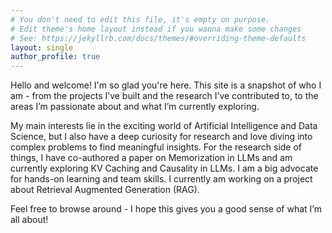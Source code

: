 ```yaml
---
# You don't need to edit this file, it's empty on purpose.
# Edit theme's home layout instead if you wanna make some changes
# See: https://jekyllrb.com/docs/themes/#overriding-theme-defaults
layout: single
author_profile: true
---
```


Hello and welcome!
I'm so glad you're here. This site is a snapshot of who I am - from the projects I’ve built and the research I’ve contributed to, to the areas I’m passionate about and what I’m currently exploring.

My main interests lie in the exciting world of Artificial Intelligence and Data Science, but I also have a deep curiosity for research and love diving into complex problems to find meaningful insights. For the research side of things, I have co-authored a paper on Memorization in LLMs and am currently exploring KV Caching and Causality in LLMs. I am a big advocate for hands-on learning and team skills. I currently am working on a project about Retrieval Augmented Generation (RAG).

Feel free to browse around - I hope this gives you a good sense of what I’m all about!

